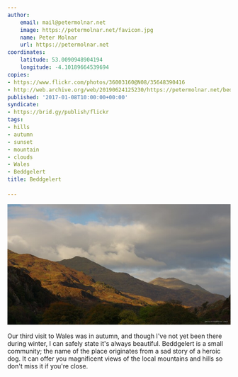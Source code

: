 ```yaml
---
author:
    email: mail@petermolnar.net
    image: https://petermolnar.net/favicon.jpg
    name: Peter Molnar
    url: https://petermolnar.net
coordinates:
    latitude: 53.0090948904194
    longitude: -4.10189664539694
copies:
- https://www.flickr.com/photos/36003160@N08/35648390416
- http://web.archive.org/web/20190624125230/https://petermolnar.net/beddgelert/
published: '2017-01-08T10:00:00+00:00'
syndicate:
- https://brid.gy/publish/flickr
tags:
- hills
- autumn
- sunset
- mountain
- clouds
- Wales
- Beddgelert
title: Beddgelert

---
```


![](beddgelert.jpg)

Our third visit to Wales was in autumn, and though I've not yet been
there during winter, I can safely state it's always beautiful.
Beddgelert is a small community; the name of the place originates from a
sad story of a heroic dog. It can offer you magnificent views of the
local mountains and hills so don't miss it if you're close.